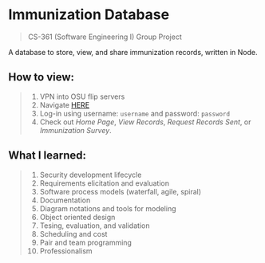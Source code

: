 # Immunization Database
> CS-361 (Software Engineering I) Group Project

A database to store, view, and share immunization records, written in Node.

## How to view:
> 1. VPN into OSU flip servers  
> 2. Navigate [HERE](https://flip1.engr.oregonstate.edu:13130)  
> 3. Log-in using username: `username` and password: `password`
> 4. Check out *Home Page*, *View Records*, *Request Records Sent*, or *Immunization Survey*.

## What I learned:
> 1. Security development lifecycle 
> 2. Requirements elicitation and evaluation 
> 3. Software process models (waterfall, agile, spiral)  
> 4. Documentation  
> 5. Diagram notations and tools for modeling  
> 6. Object oriented design  
> 7. Tesing, evaluation, and validation  
> 8. Scheduling and cost  
> 9. Pair and team programming  
> 10. Professionalism
